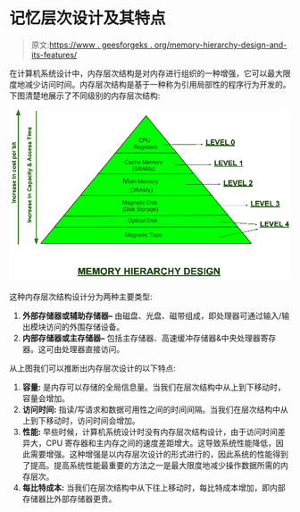 # 记忆层次设计及其特点

> 原文:[https://www . geesforgeks . org/memory-hierarchy-design-and-its-features/](https://www.geeksforgeeks.org/memory-hierarchy-design-and-its-characteristics/)

在计算机系统设计中，内存层次结构是对内存进行组织的一种增强，它可以最大限度地减少访问时间。内存层次结构是基于一种称为引用局部性的程序行为开发的。下图清楚地展示了不同级别的内存层次结构:

![](img/eaccbbe1a4fb7cb073b41a043b66a1fb.png)

这种内存层次结构设计分为两种主要类型:

1.  **外部存储器或辅助存储器–**
    由磁盘、光盘、磁带组成，即处理器可通过输入/输出模块访问的外围存储设备。
2.  **内部存储器或主存储器–**
    包括主存储器、高速缓冲存储器&中央处理器寄存器。这可由处理器直接访问。

从上图我们可以推断出内存层次设计的以下特点:

1.  **容量:**
    是内存可以存储的全局信息量。当我们在层次结构中从上到下移动时，容量会增加。
2.  **访问时间:**
    指读/写请求和数据可用性之间的时间间隔。当我们在层次结构中从上到下移动时，访问时间会增加。
3.  **性能:**
    早些时候，计算机系统设计时没有内存层次结构设计，由于访问时间差异大，CPU 寄存器和主内存之间的速度差距增大。这导致系统性能降低，因此需要增强。这种增强是以内存层次设计的形式进行的，因此系统的性能得到了提高。提高系统性能最重要的方法之一是最大限度地减少操作数据所需的内存层次。
4.  **每比特成本:**
    当我们在层次结构中从下往上移动时，每比特成本增加，即内部存储器比外部存储器更贵。